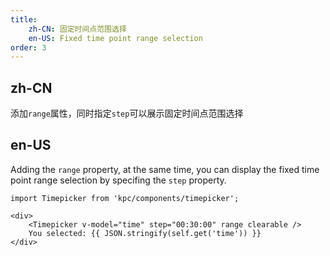 ```yaml
---
title: 
    zh-CN: 固定时间点范围选择
    en-US: Fixed time point range selection
order: 3
---
```


## zh-CN

添加`range`属性，同时指定`step`可以展示固定时间点范围选择

## en-US

Adding the `range` property, at the same time, you can display the fixed time point range selection by specifing the `step` property.

```vdt
import Timepicker from 'kpc/components/timepicker';

<div>
    <Timepicker v-model="time" step="00:30:00" range clearable />
    You selected: {{ JSON.stringify(self.get('time')) }}
</div>
```

